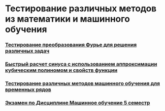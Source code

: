 # Тестирование различных методов из математики и машинного обучения  

### [Тестирование преобразования Фурье для решения различных задач](https://github.com/2reckey/Math_and_ML_Tests/tree/main/Fourier)  

### [Быстрый расчет синуса с использованием аппроксимации кубическим полиномом и свойств функции](https://github.com/2reckey/Math_and_ML_Tests/tree/main/Approx)  
  
### [Тестирование различных методов машинного обучения для временных рядов](https://github.com/2reckey/Math_and_ML_Tests/tree/main/Exchange)  

### [Экзамен по Дисциплине Машинное обучение 5 семестр](https://github.com/2reckey/Math_and_ML_Tests/tree/main/Exam_ML_FA)
